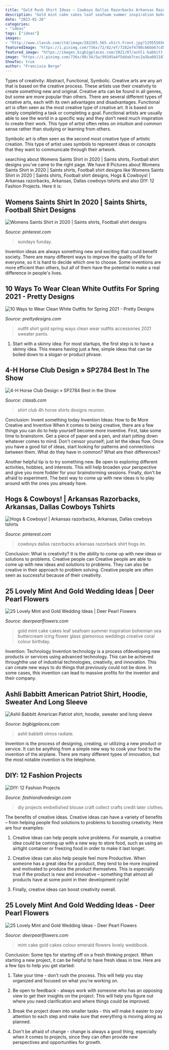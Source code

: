 ```yaml
---
title: "Gold Rush Shirt Ideas ~ Cowboys Dallas Razorbacks Arkansas Razorback Shirt Hogs Im"
description: "Gold mint cake cakes leaf seafoam summer inspiration bohemian sea buttercream icing flower glass glamorous weddings creative coral colour birthday"
date: "2023-01-26"
categories:
- "ideas"
tags: ["ideas"]
images:
- "http://www.classb.com/ctd/image/282265.565.shirt.Front.jpg?1295556565"
featuredImage: "https://i.pinimg.com/736x/72/82/ef/7282ef4780c66bb67cd5b0baef2c9965.jpg"
featured_image: "https://images.bigbigplaces.com/2021/07/ashli-babbitt-american-patriot-shirt-shirt.jpg"
image: "https://i.pinimg.com/736x/99/34/5a/99345a4f5ddab7cec2a3ba0821811a35--dallas-cowboys-shirt-ideas.jpg"
ShowToc: true
author: "Francisca Berge"
---
```



Types of creativity: Abstract, Functional, Symbolic.
Creative arts are any art that is based on the creative process. These artists use their creativity to create something new and original. Creative arts can be found in all genres, but some are more popular than others. There are several different types of creative arts, each with its own advantages and disadvantages.
Functional art is often seen as the most creative type of creative art. It is based on simply completing a task or completing a goal. Functional artists are usually able to see the world in a specific way and they don’t need much inspiration to create their work. This type of artist often relies on intuition and common sense rather than studying or learning from others.

 Symbolic art is often seen as the second most creative type of artistic creation. This type of artist uses symbols to represent ideas or concepts that they want to communicate through their artwork.

	

		
searching about Womens Saints Shirt in 2020 | Saints shirts, Football shirt designs you've came to the right page. We have 8 Pictures about Womens Saints Shirt in 2020 | Saints shirts, Football shirt designs like Womens Saints Shirt in 2020 | Saints shirts, Football shirt designs, Hogs &amp; Cowboys! | Arkansas razorbacks, Arkansas, Dallas cowboys tshirts and also DIY: 12 Fashion Projects. Here it is:
		
    
## Womens Saints Shirt In 2020 | Saints Shirts, Football Shirt Designs

<img loading=lazy src="https://i.pinimg.com/736x/72/82/ef/7282ef4780c66bb67cd5b0baef2c9965.jpg" onerror="this.onerror=null;this.src='https://tse3.mm.bing.net/th?id=OIP.gI8k9X44pwjqzTbLcJLMlAHaI4&amp;pid=15.1';" alt="Womens Saints Shirt in 2020 | Saints shirts, Football shirt designs">

_Source: pinterest.com_

>sundays funday. 

	

Invention ideas are always something new and exciting that could benefit society. There are many different ways to improve the quality of life for everyone, so it is hard to decide which one to choose. Some inventions are more efficient than others, but all of them have the potential to make a real difference in people's lives.

    
## 10 Ways To Wear Clean White Outfits For Spring 2021 - Pretty Designs

<img loading=lazy src="https://www.prettydesigns.com/wp-content/uploads/2014/01/White-Outfit-for-2014-White-shirt-with-gold-accessories..jpg" onerror="this.onerror=null;this.src='https://tse1.mm.bing.net/th?id=OIP.-jSLGLsN_4jxO5uTVhhLSwAAAA&amp;pid=15.1';" alt="10 Ways to Wear Clean White Outfits for Spring 2021 - Pretty Designs">

_Source: prettydesigns.com_

>outfit shirt gold spring ways clean wear outfits accessories 2021 sweater pants. 

	

1. Start with a skinny idea: For most startups, the first step is to have a skinny idea. This means having just a few, simple ideas that can be boiled down to a slogan or product phrase.

    
## 4-H Horse Club Design » SP2784 Best In The Show

<img loading=lazy src="http://www.classb.com/ctd/image/282265.565.shirt.Front.jpg?1295556565" onerror="this.onerror=null;this.src='https://tse1.mm.bing.net/th?id=OIP.ZMphjpIjrRbFA4peUK76lwHaG3&amp;pid=15.1';" alt="4-H Horse Club Design » SP2784 Best in the Show">

_Source: classb.com_

>shirt club 4h horse shirts designs reunion. 

	

Conclusion: Invent something today
Invention Ideas: How to Be More Creative and Inventive
When it comes to being creative, there are a few things you can do to help yourself become more inventive. First, take some time to brainstorm. Get a piece of paper and a pen, and start jotting down whatever comes to mind. Don't censor yourself; just let the ideas flow. Once you have a good list of ideas, start looking for patterns and connections between them. What do they have in common? What are their differences?

Another helpful tip is to try something new. Be open to exploring different activities, hobbies, and interests. This will help broaden your perspective and give you more fodder for your brainstorming sessions. Finally, don't be afraid to experiment. The best way to come up with new ideas is to play around with the ones you already have.

    
## Hogs &amp; Cowboys! | Arkansas Razorbacks, Arkansas, Dallas Cowboys Tshirts

<img loading=lazy src="https://i.pinimg.com/736x/99/34/5a/99345a4f5ddab7cec2a3ba0821811a35--dallas-cowboys-shirt-ideas.jpg" onerror="this.onerror=null;this.src='https://tse1.mm.bing.net/th?id=OIP.9jU5yd5bPSA1DpxuKNjBjAHaHa&amp;pid=15.1';" alt="Hogs &amp; Cowboys! | Arkansas razorbacks, Arkansas, Dallas cowboys tshirts">

_Source: pinterest.com_

>cowboys dallas razorbacks arkansas razorback shirt hogs im. 

	

Conclusion: What is creativity? It is the ability to come up with new ideas or solutions to problems. Creative people can
Creative people are able to come up with new ideas and solutions to problems. They can also be creative in their approach to problem solving. Creative people are often seen as successful because of their creativity.

    
## 25 Lovely Mint And Gold Wedding Ideas | Deer Pearl Flowers

<img loading=lazy src="http://www.deerpearlflowers.com/wp-content/uploads/2015/06/simple-gold-and-mint-wedding-cake.jpg" onerror="this.onerror=null;this.src='https://tse3.mm.bing.net/th?id=OIP.sYK5fKkEVB_owoMmXQlGpwHaJr&amp;pid=15.1';" alt="25 Lovely Mint and Gold Wedding Ideas | Deer Pearl Flowers">

_Source: deerpearlflowers.com_

>gold mint cake cakes leaf seafoam summer inspiration bohemian sea buttercream icing flower glass glamorous weddings creative coral colour birthday. 

	

Invention: Technology
Invention technology is a process ofdeveloping new products or services using advanced technology. This can be achieved throughthe use of industrial technologies, creativity, and innovation. This can create new ways to do things that previously could not be done. In some cases, this invention can lead to massive profits for the inventor and their company.

    
## Ashli Babbitt American Patriot Shirt, Hoodie, Sweater And Long Sleeve

<img loading=lazy src="https://images.bigbigplaces.com/2021/07/ashli-babbitt-american-patriot-shirt-shirt.jpg" onerror="this.onerror=null;this.src='https://tse1.mm.bing.net/th?id=OIP.fmMdCay3Ux0x2Y1BzYtFjQHaHa&amp;pid=15.1';" alt="Ashli Babbitt American Patriot shirt, hoodie, sweater and long sleeve">

_Source: bigbigplaces.com_

>ashli babbitt olmos radiate. 

	

Invention is the process of designing, creating, or utilizing a new product or service. It can be anything from a simple new way to cook your food to the invention of the airplane. There are many different types of innovation, but the most notable invention is the telephone.

    
## DIY: 12 Fashion Projects

<img loading=lazy src="http://www.fashiondivadesign.com/wp-content/uploads/2013/03/Fashion-Projects-10.png" onerror="this.onerror=null;this.src='https://tse4.mm.bing.net/th?id=OIP.uxFG4tesiS0wBTp7TUyTngHaQS&amp;pid=15.1';" alt="DIY: 12 Fashion Projects">

_Source: fashiondivadesign.com_

>diy projects embellished blouse craft collect crafts credit later clothes. 

	

The benefits of creative ideas.
Creative ideas can have a variety of benefits – from helping people find solutions to problems to boosting creativity. Here are four examples:
1. Creative ideas can help people solve problems. For example, a creative idea could be coming up with a new way to store food, such as using an airtight container or freezing food in order to make it last longer.

2. Creative ideas can also help people feel more Productive. When someone has a great idea for a product, they tend to be more inspired and motivated to produce the product themselves. This is especially true if the product is new and innovative – something that almost all products have at some point in their development cycle!

3. Finally, creative ideas can boost creativity overall.

    
## 25 Lovely Mint And Gold Wedding Ideas - Deer Pearl Flowers

<img loading=lazy src="https://www.deerpearlflowers.com/wp-content/uploads/2015/06/Gorgeous-mint-and-green-wedding-cake.jpg" onerror="this.onerror=null;this.src='https://tse2.mm.bing.net/th?id=OIP.qk8wUijJxXAZMkYiC0YBzgHaLH&amp;pid=15.1';" alt="25 Lovely Mint and Gold Wedding Ideas - Deer Pearl Flowers">

_Source: deerpearlflowers.com_

>mint cake gold cakes colour emerald flowers lovely weddbook. 

	

Conclusion: Some tips for starting off on a fresh thinking project.
When starting a new project, it can be helpful to have fresh ideas in tow. Here are a few tips to help you get started:
1. Take your time - don't rush the process. This will help you stay organized and focused on what you're working on.

2. Be open to feedback - always work with someone who has an opposing view to get their insights on the project. This will help you figure out where you need clarification and where things could be improved.

3. Break the project down into smaller tasks - this will make it easier to pay attention to each step and make sure that everything is moving along as planned.

4. Don't be afraid of change - change is always a good thing, especially when it comes to projects, since they can often provide new perspectives and opportunities for growth.

